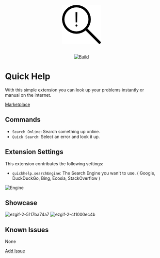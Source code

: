 <div id="logo" align="center">
  <a href="https://github.com/emilkrebs/quick-help" target="_blank" rel="noopener noreferrer">
	  <img width="128" alt="Quick Help Logo" src="https://raw.githubusercontent.com/emilkrebs/Quick-Help/main/icon.png">
	</a>
</div>
<br>
<div id="badges" align="center">
  
   [![Build](https://github.com/emilkrebs/quick-help/actions/workflows/build.yml/badge.svg)](https://github.com/emilkrebs/quick-help/actions/workflows/build.yml)
	
</div>

# Quick Help

With this simple extension you can look up your problems instantly or manual on the internet.

[Marketplace](https://marketplace.visualstudio.com/items?itemName=EmilKrebs.quickhelp)

## Commands
* `Search Online`: Search something up online.
* `Quick Search`: Select an error and look it up.
## Extension Settings
This extension contributes the following settings:

* `quickhelp.searchEngine`: The Search Engine you wan't to use.
( Google, DuckDuckGo, Bing, Ecosia, StackOverflow )


![Engine](https://user-images.githubusercontent.com/68400102/162857553-f062004f-92fc-4f14-80c8-d69a9688f779.png)

## Showcase
![ezgif-2-5117ba74a7](https://user-images.githubusercontent.com/68400102/162854829-005c2349-1c2f-4282-9089-5e32224277a2.gif)
![ezgif-2-cf1000ec4b](https://user-images.githubusercontent.com/68400102/162856834-952c2db5-5fc6-4ad0-9f5f-2369f954ccfb.gif)

## Known Issues
None

[Add Issue](https://github.com/emilkrebs/Quick-Help/issues/new)
